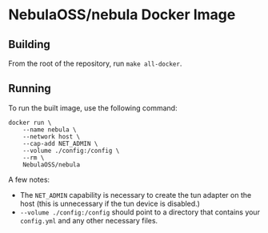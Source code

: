 # NebulaOSS/nebula Docker Image

## Building

From the root of the repository, run `make all-docker`.

## Running

To run the built image, use the following command:

```
docker run \
    --name nebula \
    --network host \
    --cap-add NET_ADMIN \
    --volume ./config:/config \
    --rm \
    NebulaOSS/nebula
```

A few notes:

- The `NET_ADMIN` capability is necessary to create the tun adapter on the host (this is unnecessary if the tun device is disabled.)
- `--volume ./config:/config` should point to a directory that contains your `config.yml` and any other necessary files.
